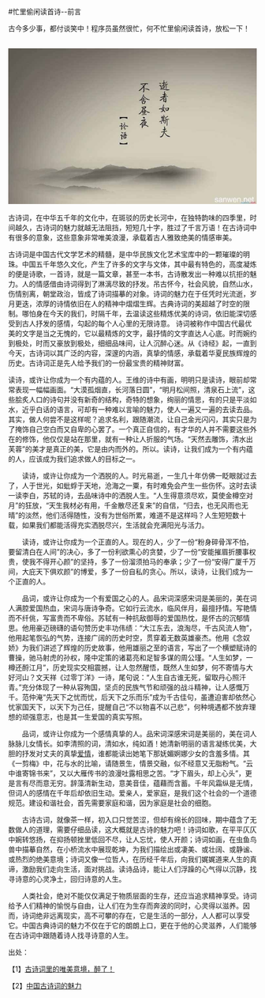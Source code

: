#忙里偷闲读首诗--前言

古今多少事，都付谈笑中！程序员虽然很忙，何不忙里偷闲读首诗，放松一下！

​        ![逝者如斯夫](IMAGE/逝者如斯夫不舍昼夜.JPG)



​       古诗词，在中华五千年的文化中，在斑驳的历史长河中，在独特韵味的四季里，时间越久，古诗词的魅力就越无法阻挡，短短几十字，胜过了千言万语！在古诗词中有很多的意象，这些意象非常唯美浪漫，承载着古人雅致绝美的情感审美。

​         古诗词是中国古代文学艺术的精髓，是中华民族文化艺术宝库中的一颗璀璨的明珠。中国五千年悠久文化，产生了许多的文字与文体，其中最有特色的，高度凝炼的便是诗歌，一首诗，就是一篇文章，甚至一本书，古诗散发出一种难以抗拒的魅力。人的情感借由诗词得到了淋漓尽致的抒发。吊古怀今，社会风貌，自然山水，伤情别离，朝堂政治，皆成了诗词描摹的对象。诗词的魅力在于任凭时光流逝，岁月更迭，浓厚的诗情依旧在人的精神中熠熠生辉。古典诗词的美超越了时空的限制。哪怕身在今天的我们，时隔千年，去温读这些精炼优美的诗词，依旧能深切感受到古人抒发的感情，勾起的每个人心里的无限诗意。 诗词被称作中国古代最优美的文字是当之无愧的，它以最精炼的文字，最抒情的文字直达人心底。时而婉约到极处，时而又豪放到极处，细细品味间，让人沉醉心迷。从《诗经》起，一直到今天，古诗词以其广泛的内容，深邃的内涵，真挚的情感，承载着华夏民族辉煌的历史。古诗词正是先人给予我们的一份最宝贵的精神财富。

​         读诗，或许让你成为一个有内蕴的人。王维的诗中有画，明明只是读诗，眼前却常常表现一幅幅画面。“大漠孤烟直，长河落日圆”，“明月松间照，清泉石上流”，这些脍炙人口的诗句并没有新奇的结构，奇特的想象，绚丽的情思，有的只是平淡如水，近乎白话的语言，可却有一种难以言喻的魅力，使人一遍又一遍的去读去品。其实，做人何尝不是这样呢？追求名利，跟随潮流，让自己金光闪闪，其实只是为了掩饰自己空白而又自卑的心罢了。一个真正自信的，有才华的人并不需要这些外在的修饰，他仅仅是站在那里，就有一种让人折服的气场。“天然去雕饰，清水出芙蓉”的美才是真正的美，它是由内而外的。所以。读诗，让我们成为一个有内蕴的人，应该成为我们追求做人的目标之一。

　　读诗，或许让你成为一个洒脱的人。时光易逝，一生几十年仿佛一眨眼就过去了，人于世光，如蚍蜉于天地，沧海之一粟，有时难免会产生一些伤怀。这时去读一读李白，苏轼的诗，去品味诗中的洒脱人生。“人生得意须尽欢，莫使金樽空对月”的狂放，“天生我材必有用，千金散尽还复来”的自信，“归去，也无风雨也无晴”的淡然，他们活得随性，没有为世俗所累，难道不是这样吗？人生短短数十载，如果我们都能活得充实洒脱尽兴，生活就会充满阳光与活力。

　　读诗，或许让你成为一个正直的人。现在的人，少了一份“粉身碎骨浑不怕，要留清白在人间”的决心，多了一份利欲熏心的贪婪，少了一份“安能摧眉折腰事权贵，使我不得开心颜”的坚持，多了一份溜须拍马的奉承；少了一份“安得广厦千万间，大庇天下俱欢颜”的博爱，多了一份自私的贪心。所以，读诗，让我们成为一个正直的人。

　　品词，或许让你成为一个有爱国之心的人。品宋词深感宋词是美丽的，美在词人满腔爱国热血，宋词与唐诗争奇。它如行云流水，临风伴月，最擅抒情。写艳情而不纤佻，写富贵而不卑俗。苏轼有一种抗敌御辱的爱国热忱，是怀古的沉郁情思。他用豪迈磅礴的语句赞历史丰功伟绩：“大江东去，浪淘尽，千古风流人物”，他用起笔恢弘的气势，连接广阔的历史时空，贯穿着无数英雄豪杰。他用《念奴娇》为我们讲述了辉煌的历史故事，他用雄丽之至的语言，写出了一个横塑赋诗的曹操，驰马射虎的孙权，隆中定策的诸葛亮和足智多谋的周公瑾。“人生如梦，一樽还酹江月”，历史现实交相震撼，让人忽然醒悟，既然人生如梦，何不寄情与大好河山？文天祥《过零丁洋》一诗，尾句说：“人生自古谁无死，留取丹心照汗青。”充分体现了一种从容殉国，坚贞的民族气节和顽强的战斗精神，让人感慨万千。范仲淹“先天下之忧而忧，后天下之乐而乐”成为千古佳句，虽遭迫害却依然心忧家国天下，以天下为己任，提醒自己“不以物喜不以己悲”，何种境遇都不放弃理想的顽强意志，也是其一生爱国的真实写照。

　　品词，或许让你成为一个感情真挚的人。品宋词深感宋词是美丽的，美在词人脉脉儿女情长。如李清照的词，清如水，纯如酒！她清新明丽的语言凝练优美，大胆的抒发对丈夫的真挚[爱情](http://book.tianya.cn/chapter-81484)，谁都能读出她笔下那妩媚婀娜少女的含羞多情。其《一剪梅》中，花与水的比喻，请随景生，情景交融，似不经意又无脂粉气。“云中谁寄锦书来”，又以大雁传书的浪漫吐露相思之苦。“才下眉头，却上心头”，更是言有尽而意无穷。辞藻清新生动，意美音佳，蕴藉而含蓄。千年风霜纵是无情，但词人的感情在千年后却依旧生动。爱亲人，爱家庭，是我们这个社会的一个道德规范。建设和谐社会，首先需要家庭和谐，因为家庭是社会的细胞。

　　古诗古词，就像茶一样，初入口只觉苦涩，但却有绵长的回味，期中蕴含了无数做人的道理，需要仔细品读，这大概就是古诗的魅力吧！诗词如歌，在平平仄仄中婉转悠扬，在抑扬顿挫里低回不尽，让人忘忧，使人开颜；诗词如画，在虫鱼鸟兽中描摹自然，在小桥流水中展现乾坤，为我们描绘出或凄美、或壮阔、或静谧、或热烈的绝美意境；诗词又像一位哲人，在历经千年后，向我们娓娓道来人生的真谛，激励我们走向生活，面对挑战。读诗品诗，能让人们浮躁的心气得以沉静，找寻诗意的心灵净土，回归诗意的人生。

　　人类社会，绝对不能仅仅满足于物质层面的生存，还应当追求精神享受。诗词给予人们精神的愉悦与自由，让人们在为生存而奔波的同时，心灵得以滋养。因而，诗词绝非远离现实，高不可攀的存在，它是生活的一部分，人人都可以享受它。中国古典诗词的魅力不仅在于它的朗朗上口，更在于他的心灵滋养，人们能够在古诗词中跟随着诗人找寻诗意的人生。

出处：

【1】[古诗词里的唯美意境，醉了！](https://baijiahao.baidu.com/s?id=1594159338039228701&wfr=spider&for=pc)

【2】[中国古诗词的魅力](http://bbs.tianya.cn/post-books-585615-1.shtml)